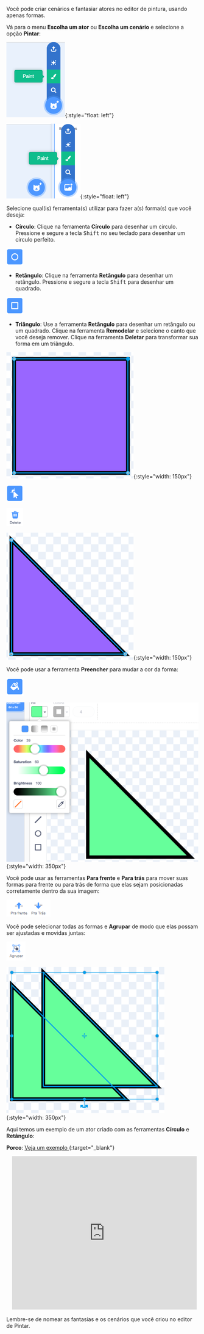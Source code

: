 Você pode criar cenários e fantasiar atores no editor de pintura, usando apenas formas.

Vá para o menu **Escolha um ator** ou **Escolha um cenário** e selecione a opção **Pintar**:

![A opção 'Pintar' no menu 'Selecione um Ator'.](images/choose-a-sprite.png){:style="float: left"}

![A opção 'Pintar' no menu 'Selecionar Cenário'.](images/choose-a-backdrop.png){:style="float: left"}

Selecione qual(is) ferramenta(s) utilizar para fazer a(s) forma(s) que você deseja:

+ **Círculo**: Clique na ferramenta **Círculo** para desenhar um círculo. Pressione e segure a tecla <kbd>Shift</kbd> no seu teclado para desenhar um círculo perfeito.

![A ferramenta Círculo.](images/circle-tool.png)

+ **Retângulo**: Clique na ferramenta **Retângulo** para desenhar um retângulo. Pressione e segure a tecla <kbd>Shift</kbd> para desenhar um quadrado.

![A ferramenta Retângulo.](images/rectangle-tool.png)

+ **Triângulo**: Use a ferramenta **Retângulo** para desenhar um retângulo ou um quadrado. Clique na ferramenta **Remodelar** e selecione o canto que você deseja remover. Clique na ferramenta **Deletar** para transformar sua forma em um triângulo.

![Um quadrado com um canto selecionado.](images/square.png){:style="width: 150px"}

![A ferramenta Remodelar.](images/reshape.png)

![A ferramenta Deletar.](images/delete.png)

![Um triângulo.](images/corner.png){:style="width: 150px"}

Você pode usar a ferramenta **Preencher** para mudar a cor da forma:

![A ferramenta Preencher.](images/fill-tool.png)

![O seletor de cor Preencher e a nova cor da forma.](images/changed-colour.png){:style="width: 350px"}

Você pode usar as ferramentas **Para frente** e **Para trás** para mover suas formas para frente ou para trás de forma que elas sejam posicionadas corretamente dentro da sua imagem:

![As ferramentas Para frente e Para trás.](images/front-back-tools.png)

Você pode selecionar todas as formas e **Agrupar** de modo que elas possam ser ajustadas e movidas juntas:

![A ferramenta Agrupar.](images/group.png)

![Múltiplas formas selecionadas.](images/selected-shapes.png){:style="width: 350px"}

Aqui temos um exemplo de um ator criado com as ferramentas **Círculo** e **Retângulo**:

**Porco**: [Veja um exemplo ](https://scratch.mit.edu/projects/495903163/editor){:target="_blank"}
<div class="scratch-preview" style="margin-left: 15px;">
  <iframe allowtransparency="true" width="485" height="402" src="https://scratch.mit.edu/projects/embed/495903163/?autostart=false" frameborder="0"></iframe>
</div>

Lembre-se de nomear as fantasias e os cenários que você criou no editor de Pintar.
